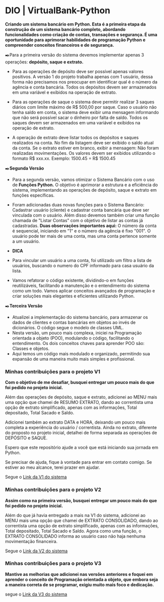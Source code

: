 # DIO | VirtualBank-Python
**Criando um sistema bancário em Python. Esta é a primeira etapa da construção de um sistema bancário completo, abordando funcionalidades como criação de contas, transações e segurança. É uma oportunidade para aprimorar habilidades de programação Python e compreender 
conceitos financeiros e de segurança.**  

✒️Para a primeira versão do sistema devemos implementar apenas 3 operações: **depósito, saque e extrato.**

- Para as operações de depósito deve ser possível apenas valores positivos. 
  A versâo 1 do projeto trabalha apenas com 1 usuário, dessa forma não precisamos nos preocupar em identificar qual é o número da agência e conta bancária. Todos os depósitos devem ser armazenados em uma variável e exibidos na operação de extrato.
  
- Para as operações de saque o sistema deve permitir realizar 3 saques diários com limite máximo de R$ 500,00 por saque. Caso o usuário não tenha saldo em conta, o sistema deve exibir uma mensagem informando que não será possível sacar o dinheiro por falta de saldo. Todos os saques devem ser armazenados em uma variável e exibidos na operação de extrato.
  
- A operação de extrato deve listar todos os depósitos e saques realizados na conta. No fim da listagem deve ser exibido o saldo atual da conta. Se o extrato estiver em branco, exibir a mensagem: Não foram realizadas movimentações. Os valores devem ser exibidos utilizando o formato R$ xxx.xx. Exemplo: 1500.45 = R$ 1500.45

✒️**Segunda Versão**

- Para a segunda versão, vamos otimizar o Sistema Bancário com o uso de **Funções Python.** O objetivo é aprimorar a estrutura e a eficiência do sistema, implementando as operações de depósito, saque e extrato em funções específicas.

- Foram adicionadas duas novas funções para o Sistema Bancário: Cadastrar usuário (cliente) e cadastrar conta bancária que deve ser vinculada com o usuário. Além disso devemos também criar uma função chamada de "Listar Contas" com o objetivo de listar as contas já cadastradas. **Duas observações importantes aqui:** O número da conta é sequencial, iniciando em "1" e o número da agência é fixo "001". O usuário pode ter mais de uma conta, mas uma conta pertence somente a um usuário.
- **DICA**
- Para vincular um usuário a uma conta, foi utilizado um filtro a lista de usuários, buscando o numero do CPF informado para casa usuário da lista.

- Vamos refatorar o código existente, dividindo-o em funções reutilizáveis, facilitando a manutenção e o entendimento do sistema como um todo. Vamos aplicar conceitos avançados de programação e criar soluções mais elegantes e eficientes utilizando Python.

✒️**Terceira Versão**

- Atualizei a implementação do sistema bancário, para armazenar os dados de clientes e contas bancárias em objetos ao invés de dicionários. O código segue o modelo de classes UML.
- Nesta versão, um pouco mais complexa, iniciei na Programação orientada a objeto (POO), modulando o código, facilitando o entendimento. Os dois conceitos chaves para aprender POO são: Classes e objetos.
- Aqui temos um código mais modulado e organizado, permitindo sua expansão de uma maneira muito mais simples e profissional.

### Minhas contribuições para o projeto V1
**Com o objetivo de me desafiar, busquei entregar um pouco mais do que foi pedido no projeto inicial.**

Além das operações de depósito, saque e extrato, adicionei ao MENU mais uma opção que chamei de RESUMO EXTRATO, dando ao correntista uma opção de extrato simplificado, apenas com as informações, Total depositado, Total Sacado e Saldo.

Adicionei também ao extrato DATA e HORA, deixando um pouco mais completa a experiência do usuário / correntista. Ainda no extrato, diferente do proposto no projeto inicial, detalhei de forma separada as operações de DEPÓSITO e SAQUE.

Espero que este repositório ajude a você que está iniciando sua jornada em Python.

Se precisar de ajuda, fique à vontade para entrar em contato comigo. Se estiver ao meu alcance, terei prazer em ajudar.

Segue o [Link da V1 do sistema](https://github.com/rflombardi/VirtualBank-Python/blob/main/Desafio_sistema_bancario.py)

### Minhas contribuições para o projeto V2
**Assim como na primeira versão, busquei entregar um pouco mais do que foi pedido no projeto inicial.**

Além do que já havia entregado a mais na V1 do sistema, adicionei ao MENU mais uma opção que chamei de EXTRATO CONSOLIDADO, dando ao correntista uma opção de extrato simplificado, apenas com as informações, Total depositado, Total Sacado e Saldo. Agora como uma função, o EXTRATO CONSOLIDADO informa ao usuário caso não haja nenhuma movimentação financeira.

Segue o [Link da V2 do sistema](https://github.com/rflombardi/VirtualBank-Python/blob/main/Desafio_sistema_bancario_v2.py)

### Minhas contribuições para o projeto V3
**Mantive as melhorias que adicionei nas versões anteriores e foquei em aprender o conceito de Programação orientada a objeto, que embora seja a maneira correta de se programar, exigiu muito mais foco e dedicação.**

segue o [Link da V3 do sistema](https://github.com/rflombardi/VirtualBank-Python/blob/a05d7b790102bf13e93945b47f541433b8ab0545/Desafio_sistema_bancario_v3.py)




